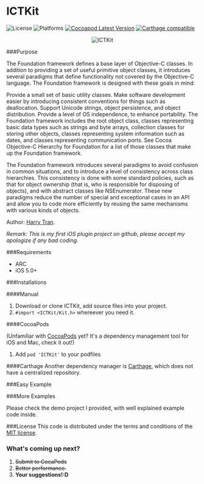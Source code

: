 ICTKit
============

![License](https://cocoapod-badges.herokuapp.com/l/ICTKit/badge.(png|svg))
![Platforms](https://cocoapod-badges.herokuapp.com/p/ICTKit/badge.png)
[![Cocoapod Latest Version](http://img.shields.io/cocoapods/v/ICTKit.svg?style=flat)](https://cocoapods.org/?q=ICTKit)
[![Carthage compatible](https://img.shields.io/badge/Carthage-compatible-4BC51D.svg?style=flat)](https://github.com/Carthage/Carthage)

<p align="center" >
  <img src="https://raw.github.com/ngocbinh02/ICTKit/demo.jpeg" alt="ICTKit" title="ICTKit">
</p>

###Purpose

The Foundation framework defines a base layer of Objective-C classes. In addition to providing a set of useful primitive object classes, it introduces several paradigms that define functionality not covered by the Objective-C language. The Foundation framework is designed with these goals in mind:

Provide a small set of basic utility classes.
Make software development easier by introducing consistent conventions for things such as deallocation.
Support Unicode strings, object persistence, and object distribution.
Provide a level of OS independence, to enhance portability.
The Foundation framework includes the root object class, classes representing basic data types such as strings and byte arrays, collection classes for storing other objects, classes representing system information such as dates, and classes representing communication ports. See Cocoa Objective-C Hierarchy for Foundation for a list of those classes that make up the Foundation framework.

The Foundation framework introduces several paradigms to avoid confusion in common situations, and to introduce a level of consistency across class hierarchies. This consistency is done with some standard policies, such as that for object ownership (that is, who is responsible for disposing of objects), and with abstract classes like NSEnumerator. These new paradigms reduce the number of special and exceptional cases in an API and allow you to code more efficiently by reusing the same mechanisms with various kinds of objects.

Author: [Harry Tran](https://github.com/ngocbinh02/).

_Remark: This is my first iOS plugin project on github, please accept my apologize if any bad coding._

###Requirements
* ARC
* iOS 5.0+

###Installations

####Manual

1. Download or clone ICTKit, add source files into your project.
2. `#import <ICTKit/Kit.h>` whereever you need it.

####CocoaPods

(Unfamiliar with [CocoaPods](http://cocoapods.org/) yet? It's a dependency management tool for iOS and Mac, check it out!)

1. Add `pod 'ICTKit'` to your podfiles

####Carthage
Another dependency manager is [Carthage](http://github.com/Carthage/Carthage), which does not have a centralized repository.

###Easy Example
 
###More Examples

Please check the demo project I provided, with well explained example code inside.
 
###License
This code is distributed under the terms and conditions of the [MIT license](LICENSE). 


### What's coming up next?

1. ~~Submit to CocaPods~~
2. ~~Better performance.~~
3. __Your suggestions!:D__

